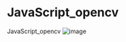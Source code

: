 # JavaScript_opencv
JavaScript_opencv
![image](https://github.com/AUBAI-ALKHABBAZ/JavaScript_opencv/assets/102236043/301c1567-1e6e-497c-8573-d0b852ae404a)
